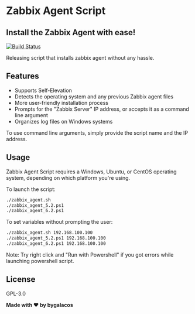 # Zabbix Agent Script
## Install the Zabbix Agent with ease!

[![Build Status](https://camo.githubusercontent.com/4e084bac046962268fcf7a8aaf3d4ac422d3327564f9685c9d1b57aa56b142e9/68747470733a2f2f7472617669732d63692e6f72672f6477796c2f657374612e7376673f6272616e63683d6d6173746572)](https://travis-ci.org/joemccann/dillinger)

Releasing script that installs zabbix agent without any hassle.

## Features

- Supports Self-Elevation
- Detects the operating system and any previous Zabbix agent files
- More user-friendly installation process
- Prompts for the "Zabbix Server" IP address, or accepts it as a command line argument
- Organizes log files on Windows systems

To use command line arguments, simply provide the script name and the IP address.

## Usage

Zabbix Agent Script requires a Windows, Ubuntu, or CentOS operating system, depending on which platform you're using.

To launch the script:

```sh
./zabbix_agent.sh
./zabbix_agent_5.2.ps1
./zabbix_agent_6.2.ps1
```

To set variables without prompting the user:

```sh
./zabbix_agent.sh 192.168.100.100
./zabbix_agent_5.2.ps1 192.168.100.100
./zabbix_agent_6.2.ps1 192.168.100.100
```

Note: Try right click and "Run with Powershell" if you got errors while launching powershell script.

## License

GPL-3.0

**Made with ♥ by bygalacos**
